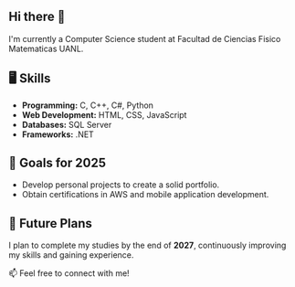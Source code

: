 ## Hi there 👋

I'm currently a Computer Science student at Facultad de Ciencias Fisico Matematicas UANL.
## 🖥️ Skills
- **Programming:** C, C++, C#, Python
- **Web Development:** HTML, CSS, JavaScript
- **Databases:** SQL Server
- **Frameworks:** .NET
## 🚀 Goals for 2025
- Develop personal projects to create a solid portfolio.
- Obtain certifications in AWS and mobile application development.

## 🎯 Future Plans
I plan to complete my studies by the end of **2027**, continuously improving my skills and gaining experience.

📫 Feel free to connect with me!

